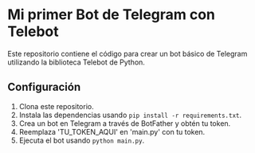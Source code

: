 # Mi primer Bot de Telegram con Telebot

Este repositorio contiene el código para crear un bot básico de Telegram utilizando la biblioteca Telebot de Python.

## Configuración

1. Clona este repositorio.
2. Instala las dependencias usando `pip install -r requirements.txt`.
3. Crea un bot en Telegram a través de BotFather y obtén tu token.
4. Reemplaza 'TU_TOKEN_AQUI' en 'main.py' con tu token.
5. Ejecuta el bot usando `python main.py`.
